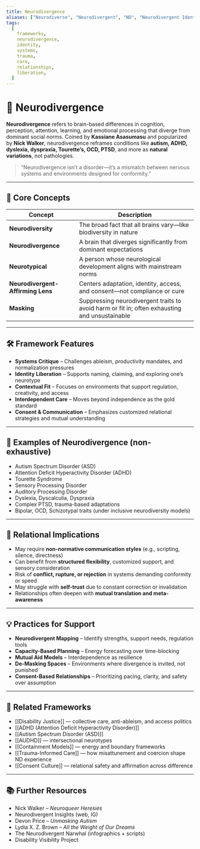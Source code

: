 ```yaml
---
title: Neurodivergence
aliases: ["Neurodiverse", "Neurodivergent", "ND", "Neurodivergent Identity"]
tags:
  [
    frameworks,
    neurodivergence,
    identity,
    systems,
    trauma,
    care,
    relationships,
    liberation,
  ]
---
```


<!-- @format -->

# 🧬 Neurodivergence

**Neurodivergence** refers to brain-based differences in cognition, perception, attention, learning, and emotional processing that diverge from dominant social norms. Coined by **Kassiane Asasumasu** and popularized by **Nick Walker**, neurodivergence reframes conditions like **autism, ADHD, dyslexia, dyspraxia, Tourette’s, OCD, PTSD**, and more as **natural variations**, not pathologies.

> “Neurodivergence isn’t a disorder—it’s a mismatch between nervous systems and environments designed for conformity.”

---

## 🧠 Core Concepts

| Concept                           | Description                                                                                   |
| --------------------------------- | --------------------------------------------------------------------------------------------- |
| **Neurodiversity**                | The broad fact that all brains vary—like biodiversity in nature                               |
| **Neurodivergence**               | A brain that diverges significantly from dominant expectations                                |
| **Neurotypical**                  | A person whose neurological development aligns with mainstream norms                          |
| **Neurodivergent-Affirming Lens** | Centers adaptation, identity, access, and consent—not compliance or cure                      |
| **Masking**                       | Suppressing neurodivergent traits to avoid harm or fit in; often exhausting and unsustainable |

---

## 🛠 Framework Features

- **Systems Critique** – Challenges ableism, productivity mandates, and normalization pressures
- **Identity Liberation** – Supports naming, claiming, and exploring one’s neurotype
- **Contextual Fit** – Focuses on environments that support regulation, creativity, and access
- **Interdependent Care** – Moves beyond independence as the gold standard
- **Consent & Communication** – Emphasizes customized relational strategies and mutual understanding

---

## 🌈 Examples of Neurodivergence (non-exhaustive)

- Autism Spectrum Disorder (ASD)
- Attention Deficit Hyperactivity Disorder (ADHD)
- Tourette Syndrome
- Sensory Processing Disorder
- Auditory Processing Disorder
- Dyslexia, Dyscalculia, Dyspraxia
- Complex PTSD, trauma-based adaptations
- Bipolar, OCD, Schizotypal traits (under inclusive neurodiversity models)

---

## 💬 Relational Implications

- May require **non-normative communication styles** (e.g., scripting, silence, directness)
- Can benefit from **structured flexibility**, customized support, and sensory consideration
- Risk of **conflict, rupture, or rejection** in systems demanding conformity or speed
- May struggle with **self-trust** due to constant correction or invalidation
- Relationships often deepen with **mutual translation and meta-awareness**

---

## 💡 Practices for Support

- **Neurodivergent Mapping** – Identify strengths, support needs, regulation tools
- **Capacity-Based Planning** – Energy forecasting over time-blocking
- **Mutual Aid Models** – Interdependence as resilience
- **De-Masking Spaces** – Environments where divergence is invited, not punished
- **Consent-Based Relationships** – Prioritizing pacing, clarity, and safety over assumption

---

## 🔗 Related Frameworks

- [[Disability Justice]] — collective care, anti-ableism, and access politics
- [[ADHD (Attention Deficit Hyperactivity Disorder)]]
- [[Autism Spectrum Disorder (ASD)]]
- [[AUDHD]] — intersectional neurotypes
- [[Containment Models]] — energy and boundary frameworks
- [[Trauma-Informed Care]] — how misattunement and coercion shape ND experience
- [[Consent Culture]] — relational safety and affirmation across difference

---

## 📚 Further Resources

- Nick Walker – _Neuroqueer Heresies_
- Neurodivergent Insights (web, IG)
- Devon Price – _Unmasking Autism_
- Lydia X. Z. Brown – _All the Weight of Our Dreams_
- The Neurodivergent Narwhal (infographics + scripts)
- Disability Visibility Project
